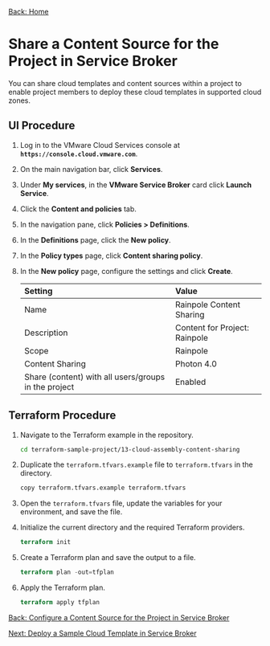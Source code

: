 [Back: Home](README.md)

# Share a Content Source for the Project in Service Broker

You can share cloud templates and content sources within a project to enable project members to deploy these cloud templates in supported cloud zones.

## UI Procedure

1. Log in to the VMware Cloud Services console at **`https://console.cloud.vmware.com`**.

2. On the main navigation bar, click **Services**.

3. Under **My services**, in the **VMware Service Broker** card click **Launch Service**.

4. Click the **Content and policies** tab.

5. In the navigation pane, click **Policies > Definitions**.

6. In the **Definitions** page, click the **New policy**.

7. In the **Policy types** page, click **Content sharing policy**.

8. In the  **New policy** page, configure the settings and click **Create**.

    | **Setting**                                          | **Value**                     |
    | :-                                                   | :-                            |
    | Name                                                 | Rainpole Content Sharing      |
    | Description                                          | Content for Project: Rainpole |
    | Scope                                                | Rainpole                      |
    | Content Sharing                                      | Photon 4.0                    |
    | Share (content) with all users/groups in the project | Enabled                       |

## Terraform Procedure

1. Navigate to the Terraform example in the repository.

    ```bash
    cd terraform-sample-project/13-cloud-assembly-content-sharing
    ```

2. Duplicate the `terraform.tfvars.example` file to `terraform.tfvars` in the directory.

    ```bash
    copy terraform.tfvars.example terraform.tfvars
    ```

3. Open the `terraform.tfvars` file, update the variables for your environment, and save the file.

4. Initialize the current directory and the required Terraform providers.

    ```terraform
    terraform init
    ```

5. Create a Terraform plan and save the output to a file.

    ```terraform
    terraform plan -out=tfplan
    ```

6. Apply the Terraform plan.

    ```terraform
    terraform apply tfplan
    ```

[Back: Configure a Content Source for the Project in Service Broker](12-configure-content-source.md)

[Next: Deploy a Sample Cloud Template in Service Broker](14-deploy-cloud-template.md)
